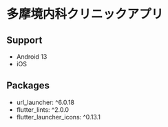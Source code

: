 # 多摩境内科クリニックアプリ

## Support
- Android 13
- iOS

## Packages
- url_launcher: ^6.0.18
- flutter_lints: ^2.0.0
- flutter_launcher_icons: ^0.13.1